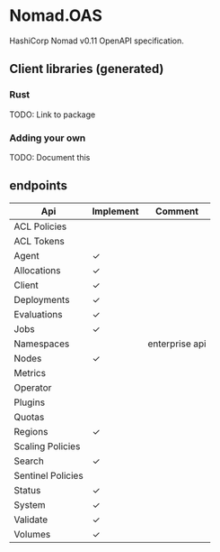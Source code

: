 # Nomad.OAS
HashiCorp Nomad v0.11 OpenAPI specification.

## Client libraries (generated)

### Rust

TODO: Link to package

### Adding your own

TODO: Document this

## endpoints

| Api               | Implement | Comment        |
|-------------------|-----------|----------------|
| ACL Policies      |           |                |
| ACL Tokens        |           |                |
| Agent             | ✓         |                |
| Allocations       | ✓         |                |
| Client            | ✓         |                |
| Deployments       | ✓         |                |
| Evaluations       | ✓         |                |
| Jobs              | ✓         |                |
| Namespaces        |           | enterprise api |
| Nodes             | ✓         |                |
| Metrics           |           |                |
| Operator          |           |                |
| Plugins           |           |                |
| Quotas            |           |                |
| Regions           | ✓         |                |
| Scaling Policies  |           |                |
| Search            | ✓         |                |
| Sentinel Policies |           |                |
| Status            | ✓         |                |
| System            | ✓         |                |
| Validate          | ✓         |                |
| Volumes           | ✓         |                |
